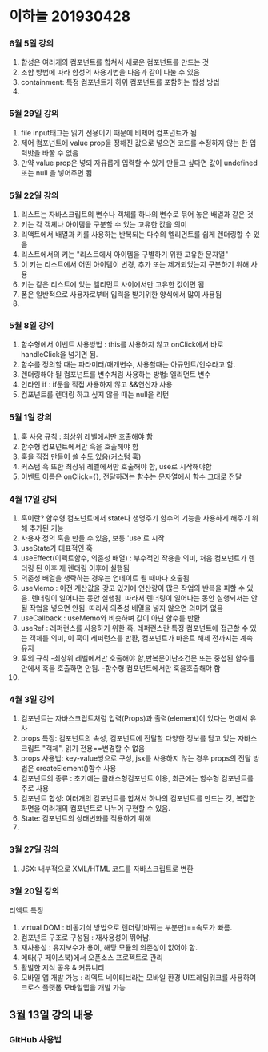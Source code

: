# 이하늘 201930428


### 6월 5일 강의
1. 합성은 여러개의 컴포넌트를 합쳐서 새로운 컴포넌트를 만드는 것
2. 조합 방법에 따라 합성의 사용기법을 다음과 같이 나눌 수 있음
3. containment: 특정 컴포넌트가 하위 컴포넌트를 포함하는 합성 방법
4. 

### 5월 29일 강의

1. file input태그는 읽기 전용이기 때문에 비제어 컴포넌트가 됨
2. 제어 컴포넌트에 value prop을 정해진 값으로 넣으면 코드를 수정하지 않는 한 입력밧을 바꿀 수 없음
3. 만약 value prop은 넣되 자유롭게 입력할 수 있게 만들고 싶다면 값이 undefined 또는 null 을 넣어주면 됨

### 5월 22일 강의

1. 리스트는 자바스크립트의 변수나 객체를 하나의 변수로 묶어 놓은 배열과 같은 것
2. 키는 각 객체나 아이템을 구분할 수 있는 고유한 값을 의미
3. 리액트에서 배열과 키를 사용하는 반복되는 다수의 엘리먼트를 쉽게 렌더링할 수 있음
4. 리스트에서의 키는 "리스트에서 아이템을 구별하기 위한 고유한 문자열"
5. 이 키는 리스트에서 어떤 아이템이 변경, 추가 또는 제거되었는지 구분하기 위해 사용
6. 키는 같은 리스트에 있는 엘리먼트 사이에서만 고유한 값이면 됨
7. 폼은 일반적으로 사용자로부터 입력을 받기위한 양식에서 많이 사용됨
8.

### 5월 8일 강의

1. 함수형에서 이벤트 사용방법 : this를 사용하지 않고 onClick에서 바로 handleClick을 넘기면 됨.
2. 함수를 정의할 때는 파라미터/매개변수, 사용할때는 아규먼트/인수라고 함.
3. 렌더링해야 될 컴포넌트를 변수처럼 사용하는 방법: 엘리먼트 변수
4. 인라인 if : if문을 직접 사용하지 않고 &&연산자 사용
5. 컴포넌트를 렌더링 하고 싶지 않을 때는 null을 리턴

### 5월 1일 강의

1. 훅 사용 규칙 : 최상위 레벨에서만 호출해야 함
2. 함수형 컴포넌트에서만 훅을 호출해야 함
3. 훅을 직접 만들어 쓸 수도 있음(커스텀 훅)
4. 커스텀 훅 또한 최상위 레벨에서만 호출해야 함, use로 시작해야함
5. 이벤트 이름은 onClick={}, 전달하려는 함수는 문자열에서 함수 그대로 전달

### 4월 17일 강의

1. 훅이란? 함수형 컴포넌트에서 state나 생명주기 함수의 기능을 사용하게 해주기 위해 추가된 기능
2. 사용자 정의 훅을 만들 수 있음, 보통 'use'로 시작
3. useState가 대표적인 훅
4. useEffect(이펙트함수, 의존성 배열) : 부수적인 작용을 의미, 처음 컴포넌트가 렌더링 된 이후 재 렌더링 이후에 실행됨
5. 의존성 배열을 생략하는 경우는 업데이트 될 때마다 호출됨
6. useMemo :
   이전 계산값을 갖고 있기에 연산량이 많은 작업의 반복을 피할 수 있음.
   렌더링이 일어나는 동안 실행됨.
   따라서 렌더링이 일어나는 동안 실행되서는 안될 작업을 넣으면 안됨.
   따라서 의존성 배열을 넣지 않으면 의미가 없음
7. useCallback : useMemo와 비슷하며 값이 아닌 함수를 반환
8. useRef : 레퍼런스를 사용하기 위한 훅, 레퍼런스란 특정 컴포넌트에 접근할 수 있는 객체를 의미, 이 훅이 레퍼런스를 반환, 컴포넌트가 마운트 해제 전까지는 계속 유지
9. 훅의 규칙 -최상위 레벨에서만 호출해야 함,반복문이난조건문 또는 중첩된 함수들 안에서 훅을 호출하면 안됨. -함수형 컴포넌트에서만 훅을호출해야 함
10.

### 4월 3일 강의

1. 컴포넌트는 자바스크립트처럼 입력(Props)과 출력(element)이 있다는 면에서 유사
2. props 특징: 컴포넌트의 속성, 컴포넌트에 전달할 다양한 정보를 담고 있는 자바스크립트 "객체", 읽기 전용==변경할 수 없음
3. props 사용법: key-value쌍으로 구성, jsx를 사용하지 않는 경우 props의 전달 방법은 createElement()함수 사용
4. 컴포넌트의 종류 : 초기에는 클래스형컴포넌트 이용, 최근에는 함수형 컴포넌트를 주로 사용
5. 컴포넌트 합성: 여러개의 컴포넌트를 합쳐서 하나의 컴포넌트를 만드는 것, 복잡한 화면을 여러개의 컴포넌트로 나누어 구현할 수 있음.
6. State: 컴포넌트의 상태변화를 적용하기 위해
7.

### 3월 27일 강의

1. JSX: 내부적으로 XML/HTML 코드를 자바스크립트로 변환

### 3월 20일 강의

리엑트 특징

1. virtual DOM : 비동기식 방법으로 렌더링(바뀌는 부분만)==속도가 빠름.
2. 컴포넌트 구조로 구성됨 : 재사용성이 뛰어남.
3. 재사용성 : 유지보수가 용이, 해당 모듈의 의존성이 없어야 함.
4. 메타(구 페이스북)에서 오픈소스 프로젝트로 관리
5. 활발한 지식 공유 & 커뮤니티
6. 모바일 앱 개발 가능 : 리엑트 네이티브라는 모바일 환경 UI프레임워크를 사용하여 크로스 플랫폼 모바일앱을 개발 가능

## 3월 13일 강의 내용

### GitHub 사용법
